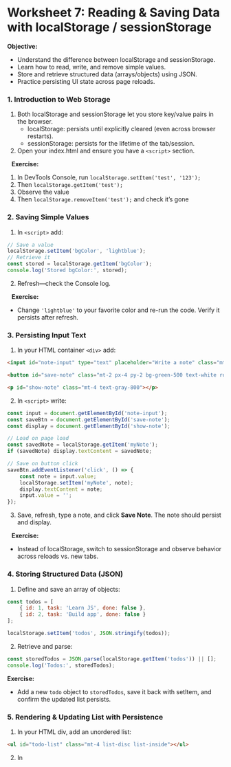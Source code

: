 # **Worksheet 7: Reading & Saving Data with localStorage / sessionStorage**

**Objective:**
* Understand the difference between localStorage and sessionStorage.
* Learn how to read, write, and remove simple values.
* Store and retrieve structured data (arrays/objects) using JSON.
* Practice persisting UI state across page reloads.

### 1. Introduction to Web Storage
1. Both localStorage and sessionStorage let you store key/value pairs in the browser.
   * localStorage: persists until explicitly cleared (even across browser restarts).
   * sessionStorage: persists for the lifetime of the tab/session.
2. Open your index.html and ensure you have a `<script>` section.

⠀**Exercise:**
1. In DevTools Console, run `localStorage.setItem('test', '123');` 
2. Then `localStorage.getItem('test');`
3. Observe the value 
4. Then `localStorage.removeItem('test');` and check it’s gone

### 2. Saving Simple Values
1. In `<script>` add:

```js
// Save a value
localStorage.setItem('bgColor', 'lightblue');
// Retrieve it
const stored = localStorage.getItem('bgColor');
console.log('Stored bgColor:', stored);
```

2. Refresh—check the Console log.

⠀**Exercise:**
* Change `'lightblue'` to your favorite color and re-run the code. Verify it persists after refresh.

### 3. Persisting Input Text

1. In your HTML container `<div>` add:

```html
<input id="note-input" type="text" placeholder="Write a note" class="mt-4 p-2 border rounded w-full">

<button id="save-note" class="mt-2 px-4 py-2 bg-green-500 text-white rounded">Save Note</button>

<p id="show-note" class="mt-4 text-gray-800"></p>
```

2. In `<script>` write:

```js
const input = document.getElementById('note-input');
const saveBtn = document.getElementById('save-note');
const display = document.getElementById('show-note');

// Load on page load
const savedNote = localStorage.getItem('myNote');
if (savedNote) display.textContent = savedNote;

// Save on button click
saveBtn.addEventListener('click', () => {
	const note = input.value;
	localStorage.setItem('myNote', note);
	display.textContent = note;
	input.value = '';
});
```

3. Save, refresh, type a note, and click **Save Note**. The note should persist and display.

⠀**Exercise:**
* Instead of localStorage, switch to sessionStorage and observe behavior across reloads vs. new tabs.

### 4. Storing Structured Data (JSON)

1. Define and save an array of objects:

```js
const todos = [
	{ id: 1, task: 'Learn JS', done: false },
 	{ id: 2, task: 'Build app', done: false }
];

localStorage.setItem('todos', JSON.stringify(todos));
```

2. Retrieve and parse:

```js
const storedTodos = JSON.parse(localStorage.getItem('todos')) || [];
console.log('Todos:', storedTodos);
```

**Exercise:**
* Add a new `todo` object to `storedTodos`, save it back with setItem, and confirm the updated list persists.

### 5. Rendering & Updating List with Persistence
1. In your HTML div, add an unordered list:

```html
<ul id="todo-list" class="mt-4 list-disc list-inside"></ul>
```

2. In <script>, render storedTodos:

```js
const listEl = document.getElementById('todo-list');
storedTodos.forEach(item => {
	const li = document.createElement('li');
	li.textContent = `${item.task} [${item.done ? '✓' : '']}`;
	listEl.appendChild(li);
});
```

**Exercise:**
- Add a button to each `<li>` that toggles done status in storedTodos, re-saves to storage, and updates the UI.

### 6. Clearing Storage
1. To clear all data:

```js
localStorage.clear();
sessionStorage.clear();
```

**Exercise:**
- Add a “Clear All” button that removes only your app’s keys (e.g., myNote, todos) without clearing unrelated storage.


#jsfundamentals
